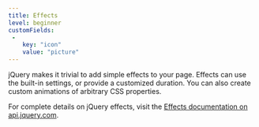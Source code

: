 ```yaml
---
title: Effects
level: beginner
customFields:
 -
    key: "icon"
    value: "picture"
---
```


jQuery makes it trivial to add simple effects to your page. Effects can use the built-in settings, or provide a customized duration. You can also create custom animations of arbitrary CSS properties.

For complete details on jQuery effects, visit the [Effects documentation on api.jquery.com](http://api.jquery.com/category/effects/).
